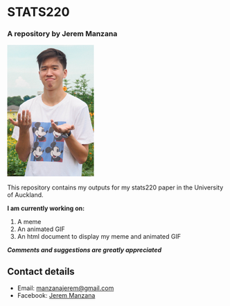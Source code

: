 # **STATS220**
### A repository by Jerem Manzana

<img src="https://github.com/jrmmanzana/stats220/blob/main/My%20photo.JPG" width="200">

This repository contains my outputs for my stats220 paper in the University of Auckland.

**I am currently working on:**
1. A meme
2. An animated GIF
3. An html document to display my meme and animated GIF

***Comments and suggestions are greatly appreciated***

## Contact details
* Email: manzanajerem@gmail.com
* Facebook: [Jerem Manzana](https://www.facebook.com/profile.php?id=100009124801019)

